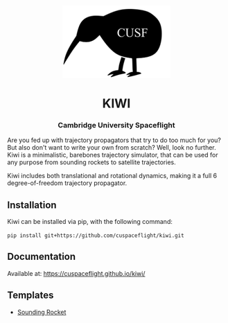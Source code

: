 <p align="center">
	<img width="250px" src="https://github.com/cuspaceflight/kiwi/raw/master/img/kiwi.png">
	<h1 align="center">KIWI</h1>
	<h3 align="center">Cambridge University Spaceflight</h3>
</p>

Are you fed up with trajectory propagators that try to do too much for you? But also don't want to write your own from scratch? Well, look no further. Kiwi is a minimalistic, barebones trajectory simulator, that can be used for any purpose from sounding rockets to satellite trajectories. 

Kiwi includes both translational and rotational dynamics, making it a full 6 degree-of-freedom trajectory propagator.

## Installation
Kiwi can be installed via pip, with the following command:

`pip install git+https://github.com/cuspaceflight/kiwi.git`

## Documentation
Available at: https://cuspaceflight.github.io/kiwi/

## Templates
- [Sounding Rocket](https://github.com/cuspaceflight/kiwi/blob/master/Sounding%20Rocket.ipynb)


